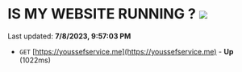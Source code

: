 # IS MY WEBSITE RUNNING ? [![](https://img.shields.io/static/v1?label=Sponsor&message=%E2%9D%A4&logo=GitHub&color=%23fe8e86)](https://github.com/sponsors/<username>)

Last updated: **7/8/2023, 9:57:03 PM**

- `GET` [https://youssefservice.me](https://youssefservice.me) - **Up** (1022ms)
